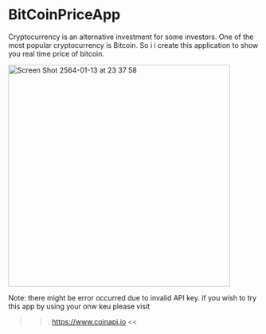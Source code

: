 # BitCoinPriceApp

Cryptocurrency is an alternative investment for some investors. 
One of the most popular cryptocurrency is Bitcoin. So i i create this application to show you real time price of bitcoin. 

<img width="445" alt="Screen Shot 2564-01-13 at 23 37 58" src="https://user-images.githubusercontent.com/45746492/104482136-2c193800-55f9-11eb-8b58-fb2e6cc5d1f5.png">



Note: there might be error occurred due to invalid API key. 
if you wish to try this app by using your onw keu please visit

>>.  https://www.coinapi.io   << 


